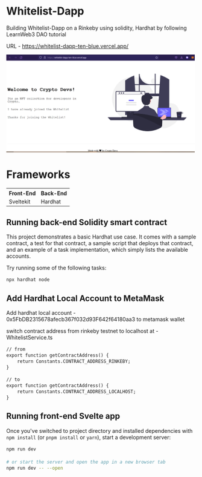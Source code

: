 # Whitelist-Dapp
Building Whitelist-Dapp on a Rinkeby using solidity, Hardhat by following LearnWeb3 DAO tutorial

URL - https://whitelist-dapp-ten-blue.vercel.app/

<img src="/assets/whitelist-dapp.png" width=500 />

# Frameworks
<table>
  <tr>
    <th>Front-End</th>
    <th>Back-End</th>
  </tr>
  <tr>
    <td>Sveltekit</td>
    <td>Hardhat</td>
  </tr> 
</table>

## Running back-end Solidity smart contract

This project demonstrates a basic Hardhat use case. It comes with a sample contract, a test for that contract, a sample script that deploys that contract, and an example of a task implementation, which simply lists the available accounts.

Try running some of the following tasks:

```shell
npx hardhat node
```

## Add Hardhat Local Account to MetaMask
Add hardhat local account - 0x5FbDB2315678afecb367f032d93F642f64180aa3 to metamask wallet

switch contract address from rinkeby testnet to localhost at - WhitelistService.ts

```
// from
export function getContractAddress() {    
    return Constants.CONTRACT_ADDRESS_RINKEBY;
}

// to
export function getContractAddress() {    
    return Constants.CONTRACT_ADDRESS_LOCALHOST;
}
```

## Running front-end Svelte app

Once you've switched to project directory and installed dependencies with `npm install` (or `pnpm install` or `yarn`), start a development server:

```bash
npm run dev

# or start the server and open the app in a new browser tab
npm run dev -- --open
```
